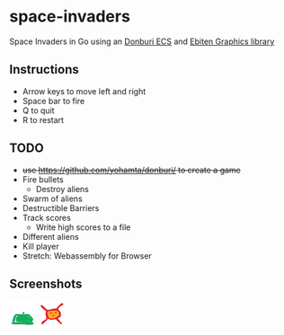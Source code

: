 # space-invaders
Space Invaders in Go using an [Donburi ECS](https://github.com/yohamta/donburi/) and [Ebiten Graphics library](https://github.com/hajimehoshi/ebiten)

## Instructions
* Arrow keys to move left and right
* Space bar to fire
* Q to quit
* R to restart

## TODO
* ~~use https://github.com/yohamta/donburi/ to create a game~~
* Fire bullets
  * Destroy aliens
* Swarm of aliens
* Destructible Barriers
* Track scores
  * Write high scores to a file
* Different aliens
* Kill player
* Stretch: Webassembly for Browser

## Screenshots
![Player](assets/ship.png)
![Alien](assets/alien.png)
